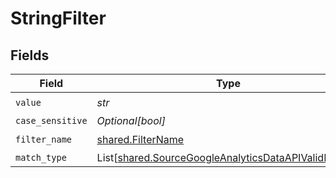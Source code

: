 # StringFilter


## Fields

| Field                                                                                                                | Type                                                                                                                 | Required                                                                                                             | Description                                                                                                          |
| -------------------------------------------------------------------------------------------------------------------- | -------------------------------------------------------------------------------------------------------------------- | -------------------------------------------------------------------------------------------------------------------- | -------------------------------------------------------------------------------------------------------------------- |
| `value`                                                                                                              | *str*                                                                                                                | :heavy_check_mark:                                                                                                   | N/A                                                                                                                  |
| `case_sensitive`                                                                                                     | *Optional[bool]*                                                                                                     | :heavy_minus_sign:                                                                                                   | N/A                                                                                                                  |
| `filter_name`                                                                                                        | [shared.FilterName](../../models/shared/filtername.md)                                                               | :heavy_check_mark:                                                                                                   | N/A                                                                                                                  |
| `match_type`                                                                                                         | List[[shared.SourceGoogleAnalyticsDataAPIValidEnums](../../models/shared/sourcegoogleanalyticsdataapivalidenums.md)] | :heavy_minus_sign:                                                                                                   | N/A                                                                                                                  |